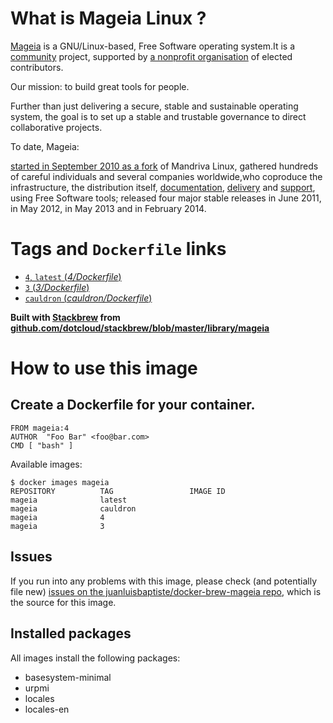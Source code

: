 # What is Mageia Linux ?

[Mageia](http://www.mageia.org) is a GNU/Linux-based, Free Software operating system.It is a [community](https://www.mageia.org/en/community/) project, supported by [a nonprofit organisation](https://www.mageia.org/en/about/#mageia.org) of elected contributors.

Our mission: to build great tools for people.

Further than just delivering a secure, stable and sustainable operating system, the goal is to set up a stable and trustable governance to direct collaborative projects.

To date, Mageia:

[started in September 2010 as a fork](https://www.mageia.org/en/about/2010-sept-announcement.html) of Mandriva Linux,
gathered hundreds of careful individuals and several companies worldwide,who coproduce the infrastructure, the distribution itself, [documentation](https://wiki.mageia.org/), [delivery](https://www.mageia.org/en/downloads/) and [support](https://www.mageia.org/en/support/), using Free Software tools;
released four major stable releases in June 2011, in May 2012, in May 2013 and in February 2014.

# Tags and `Dockerfile` links

- [`4`, `latest` (*4/Dockerfile*)](https://github.com/juanluisbaptiste/docker-brew-mageia/master/4/Dockerfile)
- [`3` (*3/Dockerfile*)](https://github.com/juanluisbaptiste/docker-brew-mageia/blob/master/3/Dockerfile)
- [`cauldron` (*cauldron/Dockerfile*)](https://github.com/juanluisbaptiste/docker-brew-mageia/blob/master/cauldron/Dockerfile/)


**Built with [Stackbrew](https://github.com/dotcloud/stackbrew/) from [github.com/dotcloud/stackbrew/blob/master/library/mageia](https://github.com/dotcloud/stackbrew/blob/master/library/mageia)**

# How to use this image

## Create a Dockerfile for your container.
    FROM mageia:4
    AUTHOR  "Foo Bar" <foo@bar.com>
    CMD [ "bash" ]


Available images:

    $ docker images mageia
    REPOSITORY          TAG                 IMAGE ID    
    mageia              latest              
    mageia              cauldron            
    mageia              4                   
    mageia              3                   


## Issues

If you run into any problems with this image, please check (and potentially file new) [issues on the juanluisbaptiste/docker-brew-mageia repo](https://github.com/juanluisbaptiste/docker-brew-mageia/issues), which is the source for this image.

## Installed packages

All images install the following packages:

* basesystem-minimal 
* urpmi 
* locales 
* locales-en
